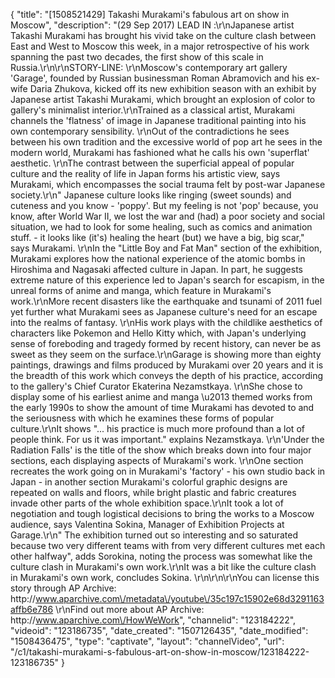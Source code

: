 {
    "title": "[1508521429] Takashi Murakami's fabulous art on show in Moscow",
    "description": "(29 Sep 2017) LEAD IN :\r\nJapanese artist Takashi Murakami has brought his vivid take on the culture clash between East and West to Moscow this week, in a major retrospective of his work spanning the past two decades, the first show of this scale in Russia.\r\n\r\nSTORY-LINE: \r\nMoscow's contemporary art gallery 'Garage',  founded by Russian businessman Roman Abramovich and his ex-wife Daria Zhukova, kicked off its new exhibition season with an  exhibit by Japanese artist Takashi Murakami,  which brought an explosion of color to gallery's minimalist interior.\r\nTrained as a classical artist, Murakami channels the 'flatness' of image in Japanese traditional painting into his own contemporary sensibility. \r\nOut of the contradictions he sees between his own tradition and the excessive world of pop art he sees in the modern world, Murakami has fashioned what he calls his own 'superflat' aesthetic. \r\nThe contrast between the superficial appeal of popular culture  and the reality of life in Japan forms his artistic view, says Murakami, which encompasses the social trauma felt by post-war Japanese society.\r\n\" Japanese culture looks like ringing (sweet sounds) and cuteness and you know  - 'poppy'. But my feeling is not 'pop' because, you know, after World War II, we lost the war and (had) a poor society and social situation, we had to look for some healing, such as comics and animation stuff. - it looks like (it's) healing the heart (but) we have a big, big scar,\" says Murakami. \r\nIn the \"Little Boy and Fat Man\" section of the exhibition,  Murakami explores how the national experience of the atomic bombs in Hiroshima and Nagasaki affected culture in Japan. In part, he suggests extreme nature of this experience led to Japan's search for escapism, in the unreal forms of anime and manga, which feature in Murakami's work.\r\nMore recent disasters like the earthquake and tsunami of 2011 fuel yet further what Murakami sees as Japanese culture's need for an escape into the realms of fantasy. \r\nHis work plays with the childlike aesthetics of characters like Pokemon and Hello Kitty which, with Japan's underlying sense of foreboding and tragedy formed by recent history, can never be as sweet as they seem on the surface.\r\nGarage is showing more than eighty paintings, drawings and films produced by Murakami over 20 years and it is the breadth of this work which conveys the depth of his practice, according to the gallery's Chief Curator Ekaterina Nezamstkaya. \r\nShe chose to display some of his earliest anime and manga \u2013 themed works from the early 1990s to show the amount of time Murakami has devoted to and the seriousness with which he examines these forms of popular culture.\r\nIt shows \"... his practice is much more profound than a lot of people think. For us it was important.\" explains Nezamstkaya. \r\n'Under the Radiation Falls' is the title of the show which breaks down into  four major sections, each displaying aspects of Murakami's work. \r\nOne section recreates the work going on in Murakami's 'factory'  - his own studio back in Japan -  in another section Murakami's colorful graphic designs are repeated on walls and floors, while bright plastic and fabric creatures invade other parts of the whole exhibition space.\r\nIt took a lot of negotiation and tough logistical decisions to bring the works to a Moscow audience, says Valentina Sokina, Manager of Exhibition Projects at Garage.\r\n\" The exhibition turned out so interesting and so saturated because two very different teams with from very different cultures met each other halfway\", adds Sorokina, noting the process was somewhat like the culture clash in Murakami's own work.\r\nIt was a bit like the culture clash in Murakami's own work, concludes Sokina. \r\n\r\n\r\nYou can license this story through AP Archive: http:\/\/www.aparchive.com\/metadata\/youtube\/35c197c15902e68d3291163affb6e786 \r\nFind out more about AP Archive: http:\/\/www.aparchive.com\/HowWeWork",
    "channelid": "123184222",
    "videoid": "123186735",
    "date_created": "1507126435",
    "date_modified": "1508436475",
    "type": "captivate",
    "layout": "channelVideo",
    "url": "\/c1\/takashi-murakami-s-fabulous-art-on-show-in-moscow\/123184222-123186735"
}